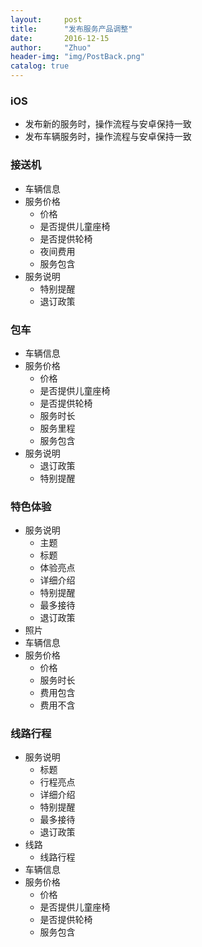 ```yaml
---
layout:     post
title:      "发布服务产品调整"
date:       2016-12-15
author:     "Zhuo"
header-img: "img/PostBack.png"
catalog: true
---
```


### iOS
* 发布新的服务时，操作流程与安卓保持一致
* 发布车辆服务时，操作流程与安卓保持一致

### 接送机
* 车辆信息
* 服务价格
	* 价格
	* 是否提供儿童座椅
	* 是否提供轮椅
	* 夜间费用
	* 服务包含
* 服务说明
	* 特别提醒
	* 退订政策

### 包车
* 车辆信息
* 服务价格
	* 价格
	* 是否提供儿童座椅
	* 是否提供轮椅
	* 服务时长
	* 服务里程
	* 服务包含
* 服务说明
	* 退订政策
	* 特别提醒 	

### 特色体验
* 服务说明
	* 主题
	* 标题
	* 体验亮点
	* 详细介绍
	* 特别提醒
	* 最多接待
	* 退订政策	
* 照片
* 车辆信息
* 服务价格
	* 价格
	* 服务时长
	* 费用包含
	* 费用不含	

### 线路行程
* 服务说明
	* 标题
	* 行程亮点
	* 详细介绍
	* 特别提醒
	* 最多接待
	* 退订政策
* 线路
	* 线路行程 	
* 车辆信息
* 服务价格
	* 价格
	* 是否提供儿童座椅
	* 是否提供轮椅
	* 服务包含